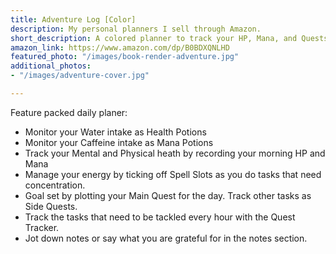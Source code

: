 ```yaml
---
title: Adventure Log [Color]
description: My personal planners I sell through Amazon.
short_description: A colored planner to track your HP, Mana, and Quests
amazon_link: https://www.amazon.com/dp/B0BDXQNLHD
featured_photo: "/images/book-render-adventure.jpg"
additional_photos:
- "/images/adventure-cover.jpg"

---
```

Feature packed daily planer:
* Monitor your Water intake as Health Potions
* Monitor your Caffeine intake as Mana Potions
* Track your Mental and Physical heath by recording your morning HP and Mana
* Manage your energy by ticking off Spell Slots as you do tasks that need concentration.
* Goal set by plotting your Main Quest for the day. Track other tasks as Side Quests.
* Track the tasks that need to be tackled every hour with the Quest Tracker.
* Jot down notes or say what you are grateful for in the notes section.
